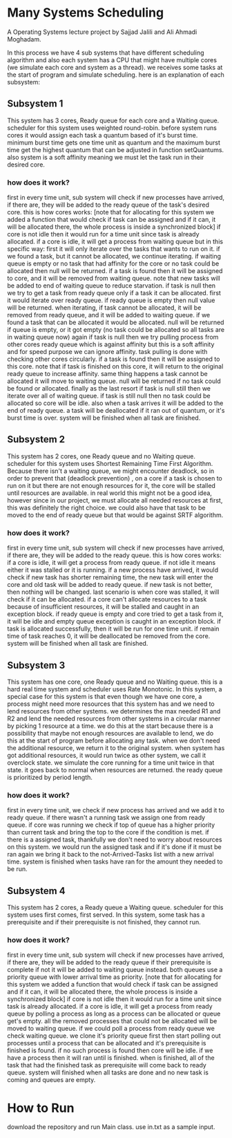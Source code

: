 # Many Systems Scheduling
A Operating Systems lecture project
by Sajjad Jalili and Ali Ahmadi Moghadam.

In this process we have 4 sub systems that have different scheduling algorithm and also each system has a CPU that might have multiple cores (we simulate each core and system as a thread). we receives some tasks at the start of program and simulate scheduling.
here is an explanation of each subsystem:

## Subsystem 1
This system has 3 cores, Ready queue for each core and a Waiting queue. scheduler for this system uses weighted round-robin. before system runs cores it would assign each task a quantum based of it's burst time. minimum burst time gets one time unit as quantum and the maximum burst time get the highest quantum that can be adjusted in function setQuantums. also system is a soft affinity meaning we must let the task run in their desired core.
### how does it work?
first in every time unit, sub system will check if new processes have arrived, if there are, they will be added to the ready queue of the task's desired core.
this is how cores works:
[note that for allocating for this system we added a function that would check if task can be assigned and if it can, it will be allocated there, the whole process is inside a synchronized block]
if core is not idle then it would run for a time unit since task is already allocated.
if a core is idle, it will get a process from waiting queue but in this specific way: first it will only iterate over the tasks that wants to run on it. if we found a task, but it cannot be allocated, we continue iterating. if waiting queue is empty or no task that had affinity for the core or no task could be allocated then null will be returned. if a task is found then it will be assigned to core, and it will be removed from waiting queue. note that new tasks will be added to end of waiting queue to reduce starvation.
if task is null then we try to get a task from ready queue only if a task it can be allocated. first it would iterate over ready queue. if ready queue is empty then null value will be returned. when iterating, if task cannot be allocated, it will be removed from ready queue, and it will be added to waiting queue. if we found a task that can be allocated it would be allocated. null will be returned if queue is empty, or it got empty (no task could be allocated so all tasks are in waiting queue now)
again if task is null then we try pulling process from other cores ready queue which is against affinity but this is a soft affinity and for speed purpose we can ignore affinity. task pulling is done with checking other cores circularly. if a task is found then it will be assigned to this core. note that if task is finished on this core, it will return to the original ready queue to increase affinity. same thing happens a task cannot be allocated it will move to waiting queue. null will be returned if no task could be found or allocated.
finally as the last resort if task is null still then we iterate over all of waiting queue.
if task is still null then no task could be allocated so core will be idle.
also when a task arrives it will be added to the end of ready queue.
a task will be deallocated if it ran out of quantum, or it's burst time is over.
system will be finished when all task are finished.

## Subsystem 2
This system has 2 cores, one Ready queue and no Waiting queue. scheduler for this system uses Shortest Remaining Time First Algorithm. Because there isn't a waiting queue, we might encounter deadlock, so in order to prevent that (deadlock prevention) , on a core if a task is chosen to run on it but there are not enough resources for it, the core will be stalled until resources are available. in real world this might not be a good idea, however since in our project, we must allocate all needed resources at first, this was definitely the right choice. we could also have that task to be moved to the end of ready queue but that would be against SRTF algorithm.
### how does it work?
first in every time unit, sub system will check if new processes have arrived, if there are, they will be added to the ready queue.
this is how cores works:
if a core is idle, it will get a process from ready queue.
if not idle it means either it was stalled or it is running.
if a new process have arrived, it would check if new task has shorter remaining time, the new task will enter the core and old task will be added to ready queue. if new task is not better, then nothing will be changed.
last scenario is when core was stalled, it will check if it can be allocated.
if a core can't allocate resources to a task because of insufficient resources, it will be stalled and caught in an exception block.
if ready queue is empty and core tried to get a task from it, it will be idle and empty queue exception is caught in an exception block.
if task is allocated successfully, then it will be run for one time unit.
if remain time of task reaches 0, it will be deallocated be removed from the core.
system will be finished when all task are finished.

## Subsystem 3
This system has one core, one Ready queue and no Waiting queue. this is a hard real time system and scheduler uses Rate Monotonic.
In this system, a special case for this system is that even though we have one core, a process might need more resources that this system has and we need to lend resources from other systems. we determines the max needed R1 and R2 and lend the needed resources from other systems in a circular manner by picking 1 resource at a time. we do this at the start because there is a possibility that maybe not enough resources are available to lend, we do this at the start of program before allocating any task. when we don't need the additional resource, we return it to the original system. when system has got additional resources, it would run twice as other system, we call it overclock state. we simulate the core running for a time unit twice in that state. it goes back to normal when resources are returned. the ready queue is prioritized by period length.

### how does it work?
first in every time unit, we check if new process has arrived and we add it to ready queue. if there wasn't a running task we assign one from ready queue. if core was running we check if top of queue has a higher priority than current task and bring the top to the core if the condition is met. if there is a assigned task, thankfully we don't need to worry about resources on this system. we would run the assigned task and if it's done if it must be ran again we bring it back to the not-Arrived-Tasks list with a new arrival time. system is finished when tasks have ran for the amount they needed to be run.

## Subsystem 4
This system has 2 cores, a Ready queue a Waiting queue. scheduler for this system uses first comes, first served. In this system, some task has a prerequisite and if their prerequisite is not finished, they cannot run.

### how does it work?
first in every time unit, sub system will check if new processes have arrived, if there are, they will be added to the ready queue if their prerequisite is complete
if not it will be added to waiting queue instead. both queues use a priority queue with lower arrival time as priority.
[note that for allocating for this system we added a function that would check if task can be assigned and if it can, it will be allocated there, the whole process is inside a synchronized block]
if core is not idle then it would run for a time unit since task is already allocated.
if a core is idle, it will get a process from ready queue by polling a process as long as a process can be allocated or queue get's empty. all the removed processes that could not be allocated will be moved to waiting queue. if we could poll a process from ready queue we check waiting queue. we clone it's priority queue first then start polling out processes until a process that can be allocated and it's prerequisite is finished is found. if no such process is found then core will be idle. if we have a process then it will ran until is finished. when is finished, all of the task that had the finished task as prerequisite will come back to ready queue. system will finished when all tasks are done and no new task is coming and queues are empty.

# How to Run
download the repository and run Main class. use in.txt as a sample input.